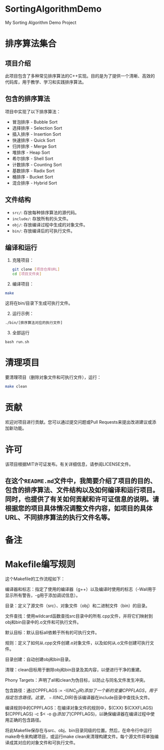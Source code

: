 # SortingAlgorithmDemo
My Sorting Algorithm Demo Project

# 排序算法集合

## 项目介绍
此项目包含了多种常见排序算法的C++实现。目的是为了提供一个清晰、高效的代码库，用于教学、学习和实践排序算法。

## 包含的排序算法
项目中实现了以下排序算法：
- 冒泡排序 - Bubble Sort
- 选择排序 - Selection Sort
- 插入排序 - Insertion Sort
- 快速排序 - Quick Sort
- 归并排序 - Merge Sort
- 堆排序 - Heap Sort
- 希尔排序 - Shell Sort
- 计数排序 - Counting Sort
- 基数排序 - Radix Sort
- 桶排序 - Bucket Sort
- 混合排序 - Hybrid Sort

## 文件结构
- `src/`: 存放每种排序算法的源代码。
- `include/`: 存放所有的头文件。
- `obj/`: 存放编译过程中生成的对象文件。
- `bin/`: 存放编译后的可执行文件。

## 编译和运行
1. 克隆项目：
   ```bash
   git clone [项目仓库URL]
   cd [项目文件夹]

1. 编译项目：

```bash
make
```
这将在bin/目录下生成可执行文件。

2. 运行示例：
```bash
./bin/[排序算法对应的执行文件]
```
3. 全部运行
```
bash run.sh
```
# 清理项目
要清理项目（删除对象文件和可执行文件），运行：

```bash
make clean
```
# 贡献
欢迎对项目进行贡献。您可以通过提交问题或Pull Requests来提出改进建议或添加新功能。

# 许可
该项目根据MIT许可证发布。有关详细信息，请参阅LICENSE文件。


在这个`README.md`文件中，我简要介绍了项目的目的、包含的排序算法、文件结构以及如何编译和运行项目。同时，也提供了有关如何贡献和许可证信息的说明。请根据您的项目具体情况调整文件内容，如项目的具体URL、不同排序算法的执行文件名等。
---

# 备注
# Makefile编写规则
这个Makefile的工作流程如下：

编译器和标志：指定了使用的编译器（g++）以及编译时使用的标志（-Wall用于显示所有警告，-g用于添加调试信息）。

目录：定义了源文件（src）、对象文件（obj）和二进制文件（bin）的目录。

文件查找：使用wildcard函数查找src目录中的所有.cpp文件，并将它们映射到obj和bin目录中的.o文件和可执行文件。

默认目标：默认目标all依赖于所有的可执行文件。

规则：定义了如何从.cpp文件创建.o对象文件，以及如何从.o文件创建可执行文件。

目录创建：自动创建obj和bin目录。

清理：clean目标用于删除obj和bin目录及其内容，以便进行干净的重建。

Phony Targets：声明了all和clean为伪目标，以防止与同名文件发生冲突。

包含路径：通过CPPFLAGS := -I$(INC_DIR)添加了一个新的变量CPPFLAGS，用于指定包含路径。这里，-I$(INC_DIR)告诉编译器在include目录中查找头文件。

编译规则中的CPPFLAGS：在编译对象文件的规则中，$(CXX) $(CXXFLAGS) $(CPPFLAGS) -c $< -o $@添加了$(CPPFLAGS)，以确保编译器在编译过程中使用正确的包含路径。

将此Makefile保存在与src、obj、bin目录同级的位置。然后，在命令行中运行make命令来构建项目，或运行make clean来清理构建文件。每个源文件将单独编译成其对应的对象文件和可执行文件。